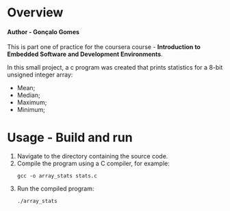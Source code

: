 # Overview
#### Author - Gonçalo Gomes

This is part one of practice for the coursera course - **Introduction to Embedded Software and Development Environments**.

In this small project, a c program was created that prints statistics for a 8-bit unsigned integer array:
 - Mean;
 - Median;
 - Maximum;
 - Minimum;

# Usage - Build and run
1. Navigate to the directory containing the source code.
2. Compile the program using a C compiler, for example:
   ```
   gcc -o array_stats stats.c
   ```
3. Run the compiled program:
   ```
   ./array_stats
   ```
